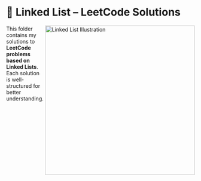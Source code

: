 # 📂 Linked List – LeetCode Solutions  


<img src="https://upload.wikimedia.org/wikipedia/commons/6/6d/Singly-linked-list.svg" width="400" align="right" alt="Linked List Illustration" />



This folder contains my solutions to **LeetCode problems based on Linked Lists**.  
Each solution is well-structured for better understanding.  
